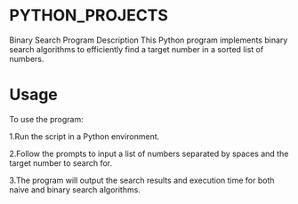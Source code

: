 # PYTHON_PROJECTS
Binary Search Program
Description
This Python program implements  binary search algorithms to efficiently find a target number in a sorted list of numbers.

# Usage
To use the program:


1.Run the script in a Python environment.

2.Follow the prompts to input a list of numbers separated by spaces and the target number to search for.

3.The program will output the search results and execution time for both naive and binary search algorithms.
